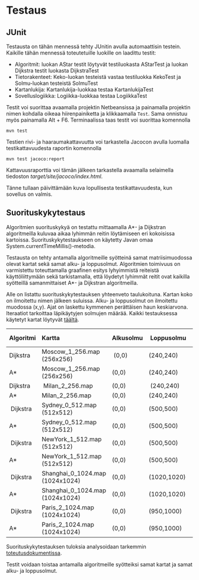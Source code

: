 # Testaus

## JUnit

Testausta on tähän mennessä tehty JUnitin avulla automaattisin testein. Kaikille tähän mennessä toteutetuille luokille on laadittu testit:
- Algoritmit: luokan AStar testit löytyvät testiluokasta AStarTest ja luokan Dijkstra testit luokasta DijkstraTest
- Tietorakenteet: Keko-luokan testeistä vastaa testiluokka KekoTest ja Solmu-luokan testeistä SolmuTest
- Kartanlukija: Kartanlukija-luokkaa testaa KartanlukijaTest
- Sovelluslogiikka: Logiikka-luokkaa testaa LogiikkaTest

Testit voi suorittaa avaamalla projektin Netbeansissa ja painamalla projektin nimen kohdalla oikeaa hiirenpainiketta ja klikkaamalla `Test`. Sama onnistuu myös painamalla Alt + F6. Terminaalissa taas testit voi suorittaa komennolla
```
mvn test
```
Testien rivi- ja haaraumakattavuutta voi tarkastella Jacocon avulla luomalla testikattavuudesta raportin komennolla
```
mvn test jacoco:report
```
Kattavuusraporttia voi tämän jälkeen tarkastella avaamalla selaimella tiedoston _target/site/jacoco/index.html_.

Tänne tullaan päivittämään kuva lopullisesta testikattavuudesta, kun sovellus on valmis.

## Suorituskykytestaus

Algoritmien suorituskykyä on testattu mittaamalla A*- ja Dijkstran algoritmeilla kuluvaa aikaa lyhimmän reitin löytämiseen eri kokoisissa kartoissa. Suorituskykytestaukseen on käytetty Javan omaa System.currentTimeMillis()-metodia. 

Testausta on tehty antamalla algoritmeille syötteinä samat matriisimuodossa olevat kartat sekä samat alku- ja loppusolmut. Algoritmien toimivuus on varmistettu toteuttamalla graafinen esitys lyhyimmistä reiteistä käyttöliittymään sekä tarkistamalla, että löydetyt lyhimmät reitit ovat kaikilla syötteillä samanmittaiset A*- ja Dijkstran algoritmeilla.

Alle on listattu suorituskykytestauksen yhteenveto taulukoituna. Kartan koko on ilmoitettu nimen jälkeen suluissa. Alku- ja loppusolmut on ilmoitettu muodossa (x,y). Ajat on laskettu kymmenen perättäisen haun keskiarvona. Iteraatiot tarkoittaa läpikäytyjen solmujen määrää. Kaikki testauksessa käytetyt kartat löytyvät [täältä](https://movingai.com/benchmarks/street/index.html).

| Algoritmi  | Kartta  | Alkusolmu | Loppusolmu | Iteraatiot  | Lyhin reitti | Aika (ms) |
|:---------------|:-------------|:------|:---------|-----------:|-----------:|---------:|
| Dijkstra | Moscow_1_256.map (256x256) | (0,0) | (240,240) | 48585 | 348,78 | 24,3 |
| A* | Moscow_1_256.map (256x256) | (0,0) | (240,240) | 7903 | 348,78 | 4,2 |
| Dijkstra | Milan_2_256.map | (0,0) | (240,240) | 48147 | 394,70 | 19 |
| A* | Milan_2_256.map | (0,0) | (240,240) | 57403 | 394,70 | 20,5 |
| Dijkstra | Sydney_0_512.map (512x512) | (0,0) | (500,500) | 206610 | 748,70 | 123,1 |
| A* | Sydney_0_512.map (512x512) | (0,0) | (500,500) | 127498 | 748,70 | 90,5 |
| Dijkstra | NewYork_1_512.map (512x512) | (0,0) | (500,500) | 197699 | 758,45 | 123,3 |
| A* | NewYork_1_512.map (512x512) | (0,0) | (500,500) | 147950 | 758,45 | 102,9 |
| Dijkstra | Shanghai_0_1024.map (1024x1024) | (0,0) | (1020,1020) | 805704 | 1528,02 | 347,5 |
| A* | Shanghai_0_1024.map (1024x1024) | (0,0) | (1020,1020) | 461456 | 1528,02 | 244,8 |
| Dijkstra | Paris_2_1024.map (1024x1024) | (0,0) | (950,1000) | 730230 | 1609,24 | 336,7 |
| A* | Paris_2_1024.map (1024x1024) | (0,0) | (950,1000) | 327918 | 1609,24 | 254,2 |

Suorituskykytestauksen tuloksia analysoidaan tarkemmin [toteutusdokumentissa](toteutus.md).

Testit voidaan toistaa antamalla algoritmeille syötteiksi samat kartat ja samat alku- ja loppusolmut.
